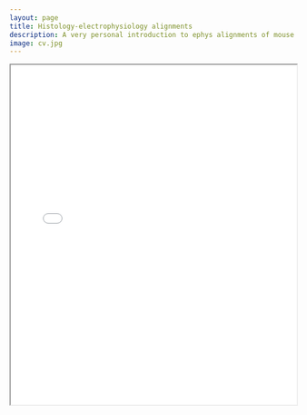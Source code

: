 ```yaml
---
layout: page
title: Histology-electrophysiology alignments
description: A very personal introduction to ephys alignments of mouse single cell data using Neuropixels probes and the IBL alignment GUI. Shared under <a href="https://creativecommons.org/licenses/by-nc/4.0/" target="_blank">CC BY-NC 4.0</a>
image: cv.jpg
---
```

<!-- using google docs viewer -->
<iframe src="assets/files/Intro_to_ephys_alignments_IBL_GUI_public.pdf" width="100%" height="600px"></iframe>
